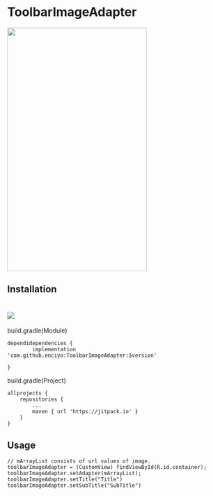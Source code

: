 # ToolbarImageAdapter

<img src="https://github.com/enciyo/ToolbarImageAdapter/blob/master/app/src/main/java/art/enciyo.gif?raw=true" width="320" height="560" />

## Installation
# [![](https://jitpack.io/v/enciyo/ToolbarImageAdapter.svg)](https://jitpack.io/#enciyo/ToolbarImageAdapter)
build.gradle(Module)
```
dependidependencies {
	    implementation 'com.github.enciyo:ToolbarImageAdapter:$version'

}
```
build.gradle(Project)
```
allprojects {
    repositories {
        ...
        maven { url 'https://jitpack.io' }
    }
}
```

## Usage

```
// mArrayList consists of url values of image.
toolbarImageAdapter = (CustomView) findViewById(R.id.container);
toolbarImageAdapter.setAdapter(mArrayList);
toolbarImageAdapter.setTitle("Title")
toolbarImageAdapter.setSubTitle("SubTitle")
```
